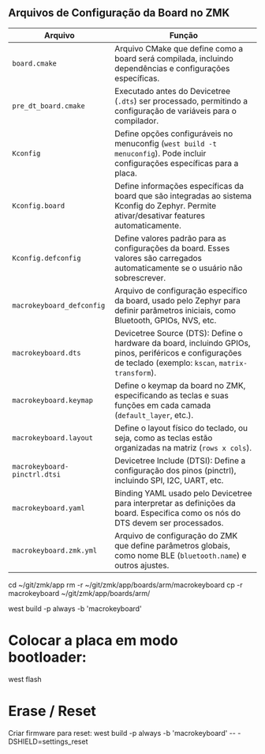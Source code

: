 ## Arquivos de Configuração da Board no ZMK

| Arquivo | Função |
|------------|-----------|
| `board.cmake` | Arquivo CMake que define como a board será compilada, incluindo dependências e configurações específicas. |
| `pre_dt_board.cmake` | Executado antes do Devicetree (`.dts`) ser processado, permitindo a configuração de variáveis para o compilador. |
| `Kconfig` | Define opções configuráveis no menuconfig (`west build -t menuconfig`). Pode incluir configurações específicas para a placa. |
| `Kconfig.board` | Define informações específicas da board que são integradas ao sistema Kconfig do Zephyr. Permite ativar/desativar features automaticamente. |
| `Kconfig.defconfig` | Define valores padrão para as configurações da board. Esses valores são carregados automaticamente se o usuário não sobrescrever. |
| `macrokeyboard_defconfig` | Arquivo de configuração específico da board, usado pelo Zephyr para definir parâmetros iniciais, como Bluetooth, GPIOs, NVS, etc. |
| `macrokeyboard.dts` | Devicetree Source (DTS): Define o hardware da board, incluindo GPIOs, pinos, periféricos e configurações de teclado (exemplo: `kscan`, `matrix-transform`). |
| `macrokeyboard.keymap` | Define o keymap da board no ZMK, especificando as teclas e suas funções em cada camada (`default_layer`, etc.). |
| `macrokeyboard.layout` | Define o layout físico do teclado, ou seja, como as teclas estão organizadas na matriz (`rows x cols`). |
| `macrokeyboard-pinctrl.dtsi` | Devicetree Include (DTSI): Define a configuração dos pinos (pinctrl), incluindo SPI, I2C, UART, etc. |
| `macrokeyboard.yaml` | Binding YAML usado pelo Devicetree para interpretar as definições da board. Especifica como os nós do DTS devem ser processados. |
| `macrokeyboard.zmk.yml` | Arquivo de configuração do ZMK que define parâmetros globais, como nome BLE (`bluetooth.name`) e outros ajustes. |


cd ~/git/zmk/app
rm -r ~/git/zmk/app/boards/arm/macrokeyboard
cp -r macrokeyboard ~/git/zmk/app/boards/arm/

west build -p always -b 'macrokeyboard'

# Colocar a placa em modo bootloader:
west flash

# Erase / Reset

Criar firmware para reset:
west build -p always -b 'macrokeyboard' -- -DSHIELD=settings_reset


